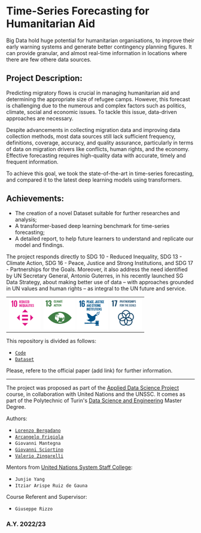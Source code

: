 # Time-Series Forecasting for Humanitarian Aid
Big Data hold huge potential for humanitarian organisations, to improve their early warning systems and generate better contingency planning figures. It can provide granular, and almost real-time information in locations where there are few othere data sources.

## Project Description:
Predicting migratory flows is crucial in managing humanitarian aid and determining the appropriate size of refugee camps. However, this forecast is challenging due to the numerous and complex factors such as politics, climate, social and economic issues. To tackle this issue, data-driven approaches are necessary. 

Despite advancements in collecting migration data and improving data collection methods, most data sources still lack sufficient frequency, definitions, coverage, accuracy, and quality assurance, particularly in terms of data on migration drivers like conflicts, human rights, and the economy. Effective forecasting requires high-quality data with accurate, timely and frequent information.

To achieve this goal, we took the state-of-the-art in time-series forecasting, and compared it to the latest deep learning models using transformers.

## Achievements:
- The creation of a novel Dataset suitable for further researches and analysis;
- A transformer-based deep learning benchmark for time-series forecasting;
- A detailed report, to help future learners to understand and replicate our model and findings.

The project responds directly to SDG 10 - Reduced Inequality, SDG 13 - Climate Action, SDG 16 - Peace, Justice and Strong Institutions, and  SDG 17 - Partnerships for the Goals. Moreover, it also address the need identified by UN Secretary General, Antonio Guterres, in his recently launched SG Data Strategy, about making better use of data – with approaches grounded in UN values and human rights – as integral to the UN future and service.

<table width="100%" align="center">
  <tr>
    <td align="center">
      <img src="https://github.com/PoliTO-ADSP-United-Nations-Project/.github/blob/main/imgs/sdg10.png" title="sdg10" alt="SDG10" width="85" height="85"/>&nbsp;
      <img src="https://github.com/PoliTO-ADSP-United-Nations-Project/.github/blob/main/imgs/sdg13.png" title="sdg13" **alt="SDG13" width="85" height="85"/>
       <img src="https://github.com/PoliTO-ADSP-United-Nations-Project/.github/blob/main/imgs/sdg16.png" title="sdg16" **alt="SDG16" width="85" height="85"/>
        <img src="https://github.com/PoliTO-ADSP-United-Nations-Project/.github/blob/main/imgs/sdg17.png" title="sdg17" **alt="SDG17" width="85" height="85"/>
    </td>
  </tr>
</table>

This repository is divided as follows:
- [`Code`](https://github.com/PoliTO-ADSP-United-Nations-Project/tsf_model)
- [`Dataset`](https://github.com/PoliTO-ADSP-United-Nations-Project/humanitarian_aid_dataset)

Please, refere to the official paper (add link) for further information.


----

The project was proposed as part of the [Applied Data Science Project](https://github.com/adsp-polito/adsp-polito.github.io) course, in collaboration with United Nations and the UNSSC. It comes as part of the Polytechnic of Turin's [Data Science and Engineering](https://didattica.polito.it/laurea_magistrale/data_science/en/home) Master Degree.

Authors: 
- [`Lorenzo Bergadano`](https://github.com/lolloberga)
- [`Arcangelo Frigiola`](https://github.com/arcangeloC-137)
- `Giovanni Mantegna`
- [`Giovanni Sciortino`](https://github.com/GiovaSciortino)
- [`Valerio Zingarelli`](https://github.com/z216z)

Mentors from [United Nations System Staff College](https://www.unssc.org/):
- `Junjie Yang` 
- `Itziar Arispe Ruiz de Gauna`

Course Referent and Supervisor:
- `Giuseppe Rizzo`

### A.Y. 2022/23
